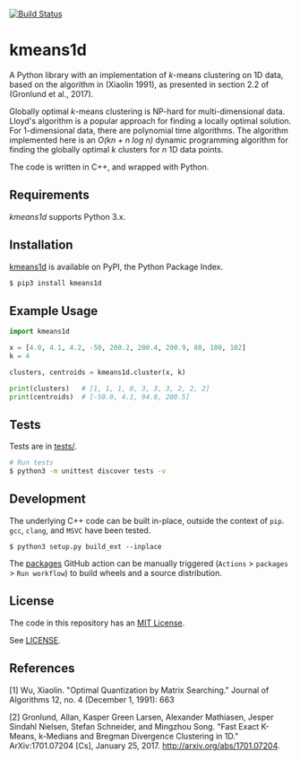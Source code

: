 [![Build Status](https://github.com/dstein64/kmeans1d/workflows/build/badge.svg)](https://github.com/dstein64/kmeans1d/actions)

kmeans1d
========

A Python library with an implementation of *k*-means clustering on 1D data, based on the algorithm
in (Xiaolin 1991), as presented in section 2.2 of (Gronlund et al., 2017).

Globally optimal *k*-means clustering is NP-hard for multi-dimensional data. Lloyd's algorithm is a
popular approach for finding a locally optimal solution. For 1-dimensional data, there are polynomial
time algorithms. The algorithm implemented here is an *O(kn + n log n)* dynamic programming algorithm
for finding the globally optimal *k* clusters for *n* 1D data points.

The code is written in C++, and wrapped with Python.

Requirements
------------

*kmeans1d* supports Python 3.x.

Installation
------------

[kmeans1d](https://pypi.python.org/pypi/kmeans1d) is available on PyPI, the Python Package Index.

```sh
$ pip3 install kmeans1d
```

Example Usage
-------------

```python
import kmeans1d

x = [4.0, 4.1, 4.2, -50, 200.2, 200.4, 200.9, 80, 100, 102]
k = 4

clusters, centroids = kmeans1d.cluster(x, k)

print(clusters)   # [1, 1, 1, 0, 3, 3, 3, 2, 2, 2]
print(centroids)  # [-50.0, 4.1, 94.0, 200.5]
```

Tests
-----

Tests are in [tests/](https://github.com/dstein64/kmeans1d/blob/master/tests).

```sh
# Run tests
$ python3 -m unittest discover tests -v
```

Development
-----------

The underlying C++ code can be built in-place, outside the context of `pip`. `gcc`, `clang`, and `MSVC`
have been tested.

```
$ python3 setup.py build_ext --inplace
```

The [packages](https://github.com/dstein64/kmeans1d/blob/master/.github/workflows/packages.yml)
GitHub action can be manually triggered (`Actions` > `packages` > `Run workflow`) to build wheels
and a source distribution.

License
-------

The code in this repository has an [MIT License](https://en.wikipedia.org/wiki/MIT_License).

See [LICENSE](https://github.com/dstein64/kmeans1d/blob/master/LICENSE).

References
----------

[1] Wu, Xiaolin. "Optimal Quantization by Matrix Searching." Journal of Algorithms 12, no. 4
(December 1, 1991): 663

[2] Gronlund, Allan, Kasper Green Larsen, Alexander Mathiasen, Jesper Sindahl Nielsen, Stefan Schneider,
and Mingzhou Song. "Fast Exact K-Means, k-Medians and Bregman Divergence Clustering in 1D."
ArXiv:1701.07204 [Cs], January 25, 2017. http://arxiv.org/abs/1701.07204.
